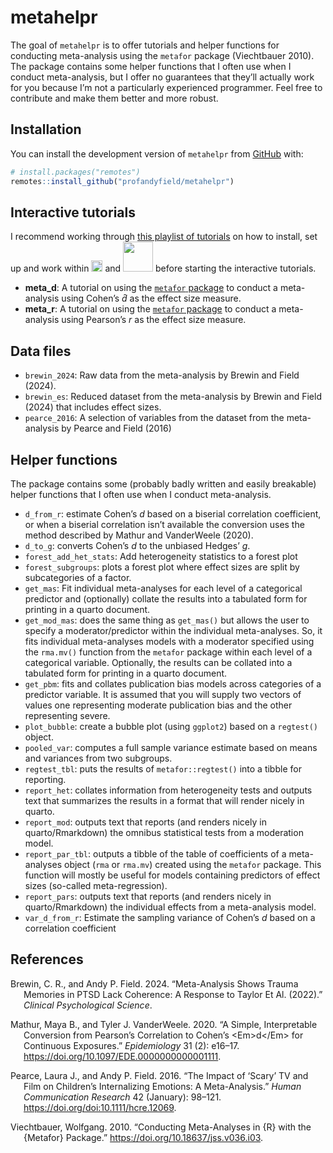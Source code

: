 
<!-- README.md is generated from README.Rmd. Please edit that file -->

# metahelpr

<!-- badges: start -->
<!-- badges: end -->

The goal of `metahelpr` is to offer tutorials and helper functions for
conducting meta-analysis using the `metafor` package (Viechtbauer 2010).
The package contains some helper functions that I often use when I
conduct meta-analysis, but I offer no guarantees that they’ll actually
work for you because I’m not a particularly experienced programmer. Feel
free to contribute and make them better and more robust.

## Installation

You can install the development version of `metahelpr` from
[GitHub](https://github.com/) with:

``` r
# install.packages("remotes")
remotes::install_github("profandyfield/metahelpr")
```

## Interactive tutorials

I recommend working through [this playlist of
tutorials](https://youtube.com/playlist?list=PLEzw67WWDg83weG3idsgy4wuOIJAashA2&si=PiI-sDvqc1DkaWOq)
on how to install, set up and work within
<img src="./data-raw/images/r_logo.png" width="18"/> and
<img src="./data-raw/images/rstudio_logo.png" width="48"/> before
starting the interactive tutorials.

- **meta_d**: A tutorial on using the [`metafor`
  package](https://wviechtb.github.io/metafor/) to conduct a
  meta-analysis using Cohen’s $\hat{d}$ as the effect size measure.
- **meta_r**: A tutorial on using the [`metafor`
  package](https://wviechtb.github.io/metafor/) to conduct a
  meta-analysis using Pearson’s $r$ as the effect size measure.

## Data files

- `brewin_2024`: Raw data from the meta-analysis by Brewin and Field
  (2024).
- `brewin_es`: Reduced dataset from the meta-analysis by Brewin and
  Field (2024) that includes effect sizes.
- `pearce_2016`: A selection of variables from the dataset from the
  meta-analysis by Pearce and Field (2016)

## Helper functions

The package contains some (probably badly written and easily breakable)
helper functions that I often use when I conduct meta-analysis.

- `d_from_r`: estimate Cohen’s *d* based on a biserial correlation
  coefficient, or when a biserial correlation isn’t available the
  conversion uses the method described by Mathur and VanderWeele (2020).
- `d_to_g`: converts Cohen’s *d* to the unbiased Hedges’ *g*.
- `forest_add_het_stats`: Add heterogeneity statistics to a forest plot
- `forest_subgroups`: plots a forest plot where effect sizes are split
  by subcategories of a factor.
- `get_mas`: Fit individual meta-analyses for each level of a
  categorical predictor and (optionally) collate the results into a
  tabulated form for printing in a quarto document.
- `get_mod_mas`: does the same thing as `get_mas()` but allows the user
  to specify a moderator/predictor within the individual meta-analyses.
  So, it fits individual meta-analyses models with a moderator specified
  using the `rma.mv()` function from the `metafor` package within each
  level of a categorical variable. Optionally, the results can be
  collated into a tabulated form for printing in a quarto document.
- `get_pbm`: fits and collates publication bias models across categories
  of a predictor variable. It is assumed that you will supply two
  vectors of values one representing moderate publication bias and the
  other representing severe.
- `plot_bubble`: create a bubble plot (using `ggplot2`) based on a
  `regtest()` object.
- `pooled_var`: computes a full sample variance estimate based on means
  and variances from two subgroups.
- `regtest_tbl`: puts the results of `metafor::regtest()` into a tibble
  for reporting.
- `report_het`: collates information from heterogeneity tests and
  outputs text that summarizes the results in a format that will render
  nicely in quarto.
- `report_mod`: outputs text that reports (and renders nicely in
  quarto/Rmarkdown) the omnibus statistical tests from a moderation
  model.
- `report_par_tbl`: outputs a tibble of the table of coefficients of a
  meta-analyses object (`rma` or `rma.mv`) created using the `metafor`
  package. This function will mostly be useful for models containing
  predictors of effect sizes (so-called meta-regression).
- `report_pars`: outputs text that reports (and renders nicely in
  quarto/Rmarkdown) the individual effects from a meta-analysis model.
- `var_d_from_r`: Estimate the sampling variance of Cohen’s *d* based on
  a correlation coefficient

## References

<div id="refs" class="references csl-bib-body hanging-indent">

<div id="ref-brewin_meta-analysis_2024" class="csl-entry">

Brewin, C. R., and Andy P. Field. 2024. “Meta-Analysis Shows Trauma
Memories in PTSD Lack Coherence: A Response to Taylor Et Al. (2022).”
*Clinical Psychological Science*.

</div>

<div id="ref-mathur2020" class="csl-entry">

Mathur, Maya B., and Tyler J. VanderWeele. 2020. “A Simple,
Interpretable Conversion from Pearson’s Correlation to Cohen’s
\<Em\>d\</Em\> for Continuous Exposures.” *Epidemiology* 31 (2): e16–17.
<https://doi.org/10.1097/EDE.0000000000001111>.

</div>

<div id="ref-pearce2016" class="csl-entry">

Pearce, Laura J., and Andy P. Field. 2016. “The Impact of ‘Scary’ TV and
Film on Children’s Internalizing Emotions: A Meta-Analysis.” *Human
Communication Research* 42 (January): 98–121.
<https://doi.org/doi:10.1111/hcre.12069>.

</div>

<div id="ref-metafor" class="csl-entry">

Viechtbauer, Wolfgang. 2010. “Conducting Meta-Analyses in {R} with the
{Metafor} Package.” <https://doi.org/10.18637/jss.v036.i03>.

</div>

</div>
